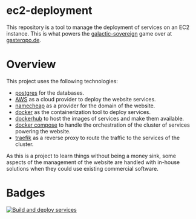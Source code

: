 # ec2-deployment

This repository is a tool to manage the deployment of services on an EC2 instance. This is what powers the [galactic-sovereign](https://github.com/KnoblauchPilze/galactic-sovereign) game over at [gasteropo.de](https://gasteropo.de).

# Overview

This project uses the following technologies:

- [postgres](https://www.postgresql.org/) for the databases.
- [AWS](https://aws.amazon.com/) as a cloud provider to deploy the website services.
- [namecheap](https://www.namecheap.com) as a provider for the domain of the website.
- [docker](https://www.docker.com/) as the containerization tool to deploy services.
- [dockerhub](https://hub.docker.com/) to host the images of services and make them available.
- [docker compose](https://docs.docker.com/compose/) to handle the orchestration of the cluster of services powering the website.
- [traefik](https://traefik.io/traefik/) as a reverse proxy to route the traffic to the services of the cluster.

As this is a project to learn things without being a money sink, some aspects of the management of the website are handled with in-house solutions when they could use existing commercial software.

# Badges

[![Build and deploy services](https://github.com/KnoblauchPilze/ec2-deployment/actions/workflows/build-and-deploy.yml/badge.svg)](https://github.com/KnoblauchPilze/ec2-deployment/actions/workflows/build-and-deploy.yml)
